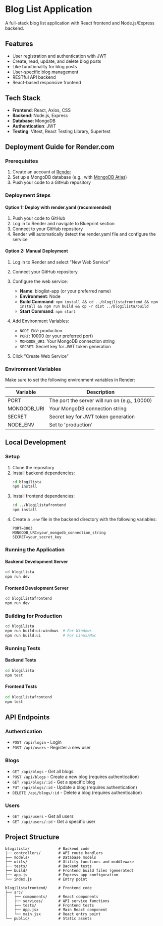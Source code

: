 # Blog List Application

A full-stack blog list application with React frontend and Node.js/Express backend.

## Features

- User registration and authentication with JWT
- Create, read, update, and delete blog posts
- Like functionality for blog posts
- User-specific blog management
- RESTful API backend
- React-based responsive frontend

## Tech Stack

- **Frontend**: React, Axios, CSS
- **Backend**: Node.js, Express
- **Database**: MongoDB
- **Authentication**: JWT
- **Testing**: Vitest, React Testing Library, Supertest

## Deployment Guide for Render.com

### Prerequisites

1. Create an account at [Render](https://render.com/)
2. Set up a MongoDB database (e.g., with [MongoDB Atlas](https://www.mongodb.com/cloud/atlas))
3. Push your code to a GitHub repository

### Deployment Steps

#### Option 1: Deploy with render.yaml (recommended)

1. Push your code to GitHub
2. Log in to Render and navigate to Blueprint section
3. Connect to your GitHub repository
4. Render will automatically detect the render.yaml file and configure the service

#### Option 2: Manual Deployment

1. Log in to Render and select "New Web Service"
2. Connect your GitHub repository
3. Configure the web service:
   - **Name**: bloglist-app (or your preferred name)
   - **Environment**: Node
   - **Build Command**: `npm install && cd ../blogilistafrontend && npm install && npm run build && cp -r dist ../blogilista/build`
   - **Start Command**: `npm start`

4. Add Environment Variables:
   - `NODE_ENV`: production
   - `PORT`: 10000 (or your preferred port)
   - `MONGODB_URI`: Your MongoDB connection string
   - `SECRET`: Secret key for JWT token generation

5. Click "Create Web Service"

### Environment Variables

Make sure to set the following environment variables in Render:

| Variable | Description |
|----------|-------------|
| PORT | The port the server will run on (e.g., 10000) |
| MONGODB_URI | Your MongoDB connection string |
| SECRET | Secret key for JWT token generation |
| NODE_ENV | Set to 'production' |

## Local Development

### Setup

1. Clone the repository
2. Install backend dependencies:
   ```bash
   cd blogilista
   npm install
   ```
3. Install frontend dependencies:
   ```bash
   cd ../blogilistafrontend
   npm install
   ```
4. Create a `.env` file in the backend directory with the following variables:
   ```
   PORT=3003
   MONGODB_URI=your_mongodb_connection_string
   SECRET=your_secret_key
   ```

### Running the Application

#### Backend Development Server
```bash
cd blogilista
npm run dev
```

#### Frontend Development Server
```bash
cd blogilistafrontend
npm run dev
```

### Building for Production
```bash
cd blogilista
npm run build:ui:windows  # For Windows
npm run build:ui          # For Linux/Mac
```

### Running Tests

#### Backend Tests
```bash
cd blogilista
npm test
```

#### Frontend Tests
```bash
cd blogilistafrontend
npm test
```

## API Endpoints

### Authentication
- `POST /api/login` - Login
- `POST /api/users` - Register a new user

### Blogs
- `GET /api/blogs` - Get all blogs
- `POST /api/blogs` - Create a new blog (requires authentication)
- `GET /api/blogs/:id` - Get a specific blog
- `PUT /api/blogs/:id` - Update a blog (requires authentication)
- `DELETE /api/blogs/:id` - Delete a blog (requires authentication)

### Users
- `GET /api/users` - Get all users
- `GET /api/users/:id` - Get a specific user

## Project Structure

```
blogilista/             # Backend code
├── controllers/        # API route handlers
├── models/             # Database models
├── utils/              # Utility functions and middleware
├── tests/              # Backend tests
├── build/              # Frontend build files (generated)
├── app.js              # Express app configuration
└── index.js            # Entry point

blogilistafrontend/     # Frontend code
├── src/
│   ├── components/     # React components
│   ├── services/       # API service functions
│   ├── tests/          # Frontend tests
│   ├── App.jsx         # Main React component
│   └── main.jsx        # React entry point
└── public/             # Static assets
```